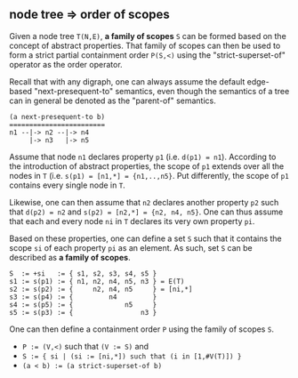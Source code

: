 
<!-- ======================================================================= -->
## node tree => order of scopes

Given a node tree `T(N,E)`, **a family of scopes** `S` can be formed based on
the concept of abstract properties. That family of scopes can then be used to
form a strict partial containment order `P(S,<)` using the "strict-superset-of"
operator as the order operator.

Recall that with any digraph, one can always assume the default edge-based
"next-presequent-to" semantics, even though the semantics of a tree can in
general be denoted as the "parent-of" semantics.

```
(a next-presequent-to b)
========================
n1 --|-> n2 --|-> n4
     |-> n3   |-> n5
```

Assume that node `n1` declares property `p1` (i.e. `d(p1) = n1`). According
to the introduction of abstract properties, the scope of `p1` extends over
all the nodes in `T` (i.e. `s(p1) = [n1,*] = {n1,..,n5}`. Put differently,
the scope of `p1` contains every single node in `T`.

Likewise, one can then assume that `n2` declares another property `p2` such
that `d(p2) = n2` and `s(p2) = [n2,*] = {n2, n4, n5}`. One can thus assume
that each and every node `ni` in `T` declares its very own property `pi`.

Based on these properties, one can define a set `S` such that it contains
the scope `si` of each property `pi` as an element. As such, set `S` can be
described as **a family of scopes**.

```
S  := +si   := { s1, s2, s3, s4, s5 }
s1 := s(p1) := { n1, n2, n4, n5, n3 } = E(T)
s2 := s(p2) := {     n2, n4, n5     } = [ni,*]
s3 := s(p4) := {         n4         }
s4 := s(p5) := {             n5     }
s5 := s(p3) := {                 n3 }
```

One can then define a containment order `P` using the family of scopes `S`.

* `P := (V,<)` such that `(V := S)` and
* `S := { si | (si := [ni,*]) such that (i in [1,#V(T)]) }`
* `(a < b) := (a strict-superset-of b)`
